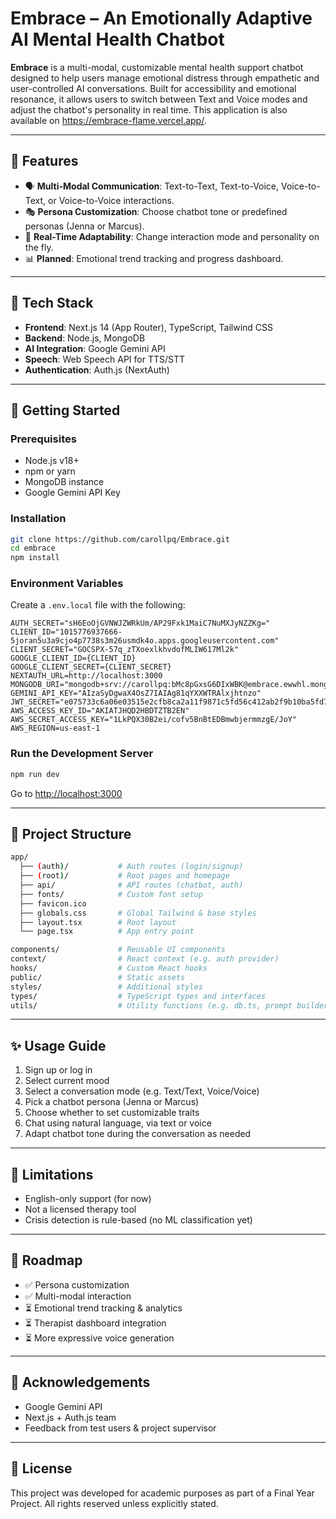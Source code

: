# Embrace – An Emotionally Adaptive AI Mental Health Chatbot

**Embrace** is a multi-modal, customizable mental health support chatbot designed to help users manage emotional distress through empathetic and user-controlled AI conversations. Built for accessibility and emotional resonance, it allows users to switch between Text and Voice modes and adjust the chatbot's personality in real time. This application is also available on https://embrace-flame.vercel.app/. 

---

## 🌟 Features

- 🗣️ **Multi-Modal Communication**: Text-to-Text, Text-to-Voice, Voice-to-Text, or Voice-to-Voice interactions.
- 🎭 **Persona Customization**: Choose chatbot tone or predefined personas (Jenna or Marcus).
- 🔄 **Real-Time Adaptability**: Change interaction mode and personality on the fly.
- 📊 **Planned**: Emotional trend tracking and progress dashboard.

---

## 🧠 Tech Stack

- **Frontend**: Next.js 14 (App Router), TypeScript, Tailwind CSS
- **Backend**: Node.js, MongoDB
- **AI Integration**: Google Gemini API
- **Speech**: Web Speech API for TTS/STT
- **Authentication**: Auth.js (NextAuth)

---

## 🚀 Getting Started

### Prerequisites

- Node.js v18+
- npm or yarn
- MongoDB instance
- Google Gemini API Key

### Installation

```bash
git clone https://github.com/carollpq/Embrace.git
cd embrace
npm install
```

### Environment Variables

Create a `.env.local` file with the following:

```env
AUTH_SECRET="sH6EoOjGVNWJZWRkUm/AP29Fxk1MaiC7NuMXJyNZZKg="
CLIENT_ID="1015776937666-5joran5u3a9cjo4p7738s3m26usmdk4o.apps.googleusercontent.com"
CLIENT_SECRET="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"
GOOGLE_CLIENT_ID={CLIENT_ID}
GOOGLE_CLIENT_SECRET={CLIENT_SECRET}
NEXTAUTH_URL=http://localhost:3000
MONGODB_URI="mongodb+srv://carollpq:bMc8pGxsG6DIxWBK@embrace.ewwhl.mongodb.net/"
GEMINI_API_KEY="AIzaSyDgwaX4OsZ7IAIAg81qYXXWTRAlxjhtnzo"
JWT_SECRET="e075733c6a06e03515e2cfb8ca2a11f9871c5fd56c412ab2f9b10ba5fd72e029"
AWS_ACCESS_KEY_ID="AKIATJHQD2HBDTZTB2EN"
AWS_SECRET_ACCESS_KEY="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"
AWS_REGION=us-east-1
```

### Run the Development Server

```bash
npm run dev
```

Go to [http://localhost:3000](http://localhost:3000)

---

## 📁 Project Structure

```bash
app/
  ├── (auth)/           # Auth routes (login/signup)
  ├── (root)/           # Root pages and homepage
  ├── api/              # API routes (chatbot, auth)
  ├── fonts/            # Custom font setup
  ├── favicon.ico
  ├── globals.css       # Global Tailwind & base styles
  ├── layout.tsx        # Root layout
  └── page.tsx          # App entry point

components/             # Reusable UI components
context/                # React context (e.g. auth provider)
hooks/                  # Custom React hooks
public/                 # Static assets
styles/                 # Additional styles
types/                  # TypeScript types and interfaces
utils/                  # Utility functions (e.g. db.ts, prompt builders)
```

---

## ✨ Usage Guide

1. Sign up or log in
2. Select current mood
3. Select a conversation mode (e.g. Text/Text, Voice/Voice)
4. Pick a chatbot persona (Jenna or Marcus)
5. Choose whether to set customizable traits
6. Chat using natural language, via text or voice
7. Adapt chatbot tone during the conversation as needed

---

## 📌 Limitations

- English-only support (for now)
- Not a licensed therapy tool
- Crisis detection is rule-based (no ML classification yet)

---

## 🔮 Roadmap

- ✅ Persona customization
- ✅ Multi-modal interaction
- ⏳ Emotional trend tracking & analytics
- ⏳ Therapist dashboard integration
- ⏳ More expressive voice generation

---

## 🙌 Acknowledgements

- Google Gemini API
- Next.js + Auth.js team
- Feedback from test users & project supervisor

---

## 📄 License

This project was developed for academic purposes as part of a Final Year Project. All rights reserved unless explicitly stated.

